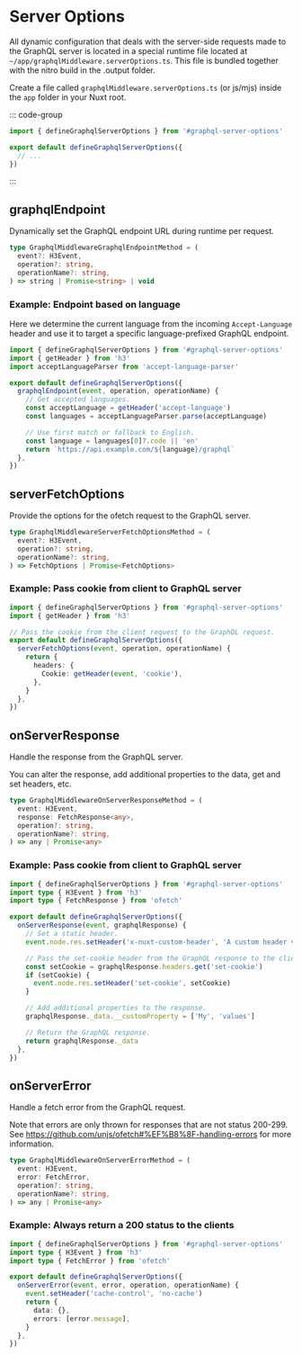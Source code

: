 # Server Options

All dynamic configuration that deals with the server-side requests made to the
GraphQL server is located in a special runtime file located at
`~/app/graphqlMiddleware.serverOptions.ts`. This file is bundled together with
the nitro build in the .output folder.

Create a file called `graphqlMiddleware.serverOptions.ts` (or js/mjs) inside the
`app` folder in your Nuxt root.

::: code-group

```typescript [~/app/graphqlMiddleware.serverOptions.ts]
import { defineGraphqlServerOptions } from '#graphql-server-options'

export default defineGraphqlServerOptions({
  // ...
})
```

:::

## graphqlEndpoint

Dynamically set the GraphQL endpoint URL during runtime per request.

```typescript
type GraphqlMiddlewareGraphqlEndpointMethod = (
  event?: H3Event,
  operation?: string,
  operationName?: string,
) => string | Promise<string> | void
```

### Example: Endpoint based on language

Here we determine the current language from the incoming `Accept-Language`
header and use it to target a specific language-prefixed GraphQL endpoint.

```typescript
import { defineGraphqlServerOptions } from '#graphql-server-options'
import { getHeader } from 'h3'
import acceptLanguageParser from 'accept-language-parser'

export default defineGraphqlServerOptions({
  graphqlEndpoint(event, operation, operationName) {
    // Get accepted languages.
    const acceptLanguage = getHeader('accept-language')
    const languages = acceptLanguageParser.parse(acceptLanguage)

    // Use first match or fallback to English.
    const language = languages[0]?.code || 'en'
    return `https://api.example.com/${language}/graphql`
  },
})
```

## serverFetchOptions

Provide the options for the ofetch request to the GraphQL server.

```typescript
type GraphqlMiddlewareServerFetchOptionsMethod = (
  event?: H3Event,
  operation?: string,
  operationName?: string,
) => FetchOptions | Promise<FetchOptions>
```

### Example: Pass cookie from client to GraphQL server

```typescript
import { defineGraphqlServerOptions } from '#graphql-server-options'
import { getHeader } from 'h3'

// Pass the cookie from the client request to the GraphQL request.
export default defineGraphqlServerOptions({
  serverFetchOptions(event, operation, operationName) {
    return {
      headers: {
        Cookie: getHeader(event, 'cookie'),
      },
    }
  },
})
```

## onServerResponse

Handle the response from the GraphQL server.

You can alter the response, add additional properties to the data, get and set
headers, etc.

```typescript
type GraphqlMiddlewareOnServerResponseMethod = (
  event: H3Event,
  response: FetchResponse<any>,
  operation?: string,
  operationName?: string,
) => any | Promise<any>
```

### Example: Pass cookie from client to GraphQL server

```typescript
import { defineGraphqlServerOptions } from '#graphql-server-options'
import type { H3Event } from 'h3'
import type { FetchResponse } from 'ofetch'

export default defineGraphqlServerOptions({
  onServerResponse(event, graphqlResponse) {
    // Set a static header.
    event.node.res.setHeader('x-nuxt-custom-header', 'A custom header value')

    // Pass the set-cookie header from the GraphQL response to the client.
    const setCookie = graphqlResponse.headers.get('set-cookie')
    if (setCookie) {
      event.node.res.setHeader('set-cookie', setCookie)
    }

    // Add additional properties to the response.
    graphqlResponse._data.__customProperty = ['My', 'values']

    // Return the GraphQL response.
    return graphqlResponse._data
  },
})
```

## onServerError

Handle a fetch error from the GraphQL request.

Note that errors are only thrown for responses that are not status 200-299. See
https://github.com/unjs/ofetch#%EF%B8%8F-handling-errors for more information.

```typescript
type GraphqlMiddlewareOnServerErrorMethod = (
  event: H3Event,
  error: FetchError,
  operation?: string,
  operationName?: string,
) => any | Promise<any>
```

### Example: Always return a 200 status to the clients

```typescript
import { defineGraphqlServerOptions } from '#graphql-server-options'
import type { H3Event } from 'h3'
import type { FetchError } from 'ofetch'

export default defineGraphqlServerOptions({
  onServerError(event, error, operation, operationName) {
    event.setHeader('cache-control', 'no-cache')
    return {
      data: {},
      errors: [error.message],
    }
  },
})
```
